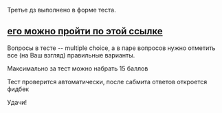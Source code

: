 Третье дз выполнено в форме теста. 

## [его можно пройти по этой ссылке](https://forms.gle/jjkr6WEsHQ3MLpEw5)

Вопросы в тесте -- multiple choice, а в паре вопросов нужно отметить все (на Ваш взгляд) правильные варианты.

Максимально за тест можно набрать 15 баллов

Тест проверится автоматически, после сабмита ответов откроется фидбек

Удачи! 
